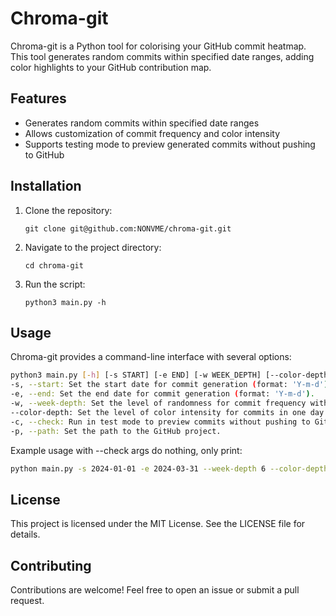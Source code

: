 # Chroma-git

Chroma-git is a Python tool for colorising your GitHub commit heatmap. This tool generates random commits within specified date ranges, adding color highlights to your GitHub contribution map.

## Features

- Generates random commits within specified date ranges
- Allows customization of commit frequency and color intensity
- Supports testing mode to preview generated commits without pushing to GitHub

## Installation

1. Clone the repository:

    ```
    git clone git@github.com:NONVME/chroma-git.git
    ```

2. Navigate to the project directory:

    ```
    cd chroma-git
    ```

3. Run the script:

    ```
    python3 main.py -h
    ```

## Usage

Chroma-git provides a command-line interface with several options:

```bash
python3 main.py [-h] [-s START] [-e END] [-w WEEK_DEPTH] [--color-depth COLOR_DEPTH] [-c] [-p PATH]
-s, --start: Set the start date for commit generation (format: 'Y-m-d').
-e, --end: Set the end date for commit generation (format: 'Y-m-d').
-w, --week-depth: Set the level of randomness for commit frequency within weeks.
--color-depth: Set the level of color intensity for commits in one day.
-c, --check: Run in test mode to preview commits without pushing to GitHub.
-p, --path: Set the path to the GitHub project.
```

Example usage with --check args do nothing, only print:

```bash
python main.py -s 2024-01-01 -e 2024-03-31 --week-depth 6 --color-depth 3 --check -p /path/to/your/github/fake-private-project
```

## License
This project is licensed under the MIT License. See the LICENSE file for details.

## Contributing
Contributions are welcome! Feel free to open an issue or submit a pull request.
